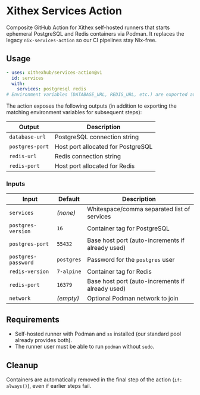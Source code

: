 # Xithex Services Action

Composite GitHub Action for Xithex self-hosted runners that starts ephemeral
PostgreSQL and Redis containers via Podman. It replaces the legacy
`nix-services-action` so our CI pipelines stay Nix-free.

## Usage

```yaml
- uses: xithexhub/services-action@v1
  id: services
  with:
    services: postgresql redis
# Environment variables (DATABASE_URL, REDIS_URL, etc.) are exported automatically.
```

The action exposes the following outputs (in addition to exporting the matching
environment variables for subsequent steps):

| Output            | Description                               |
| ----------------- | ----------------------------------------- |
| `database-url`    | PostgreSQL connection string              |
| `postgres-port`   | Host port allocated for PostgreSQL        |
| `redis-url`       | Redis connection string                   |
| `redis-port`      | Host port allocated for Redis             |

### Inputs

| Input               | Default   | Description                                      |
| ------------------- | --------- | ------------------------------------------------ |
| `services`          | _(none)_  | Whitespace/comma separated list of services      |
| `postgres-version`  | `16`      | Container tag for PostgreSQL                     |
| `postgres-port`     | `55432`   | Base host port (auto-increments if already used) |
| `postgres-password` | `postgres`| Password for the `postgres` user                 |
| `redis-version`     | `7-alpine`| Container tag for Redis                          |
| `redis-port`        | `16379`   | Base host port (auto-increments if already used) |
| `network`           | _(empty)_ | Optional Podman network to join                  |

## Requirements

- Self-hosted runner with Podman and `ss` installed (our standard pool already
  provides both).
- The runner user must be able to run `podman` without `sudo`.

## Cleanup

Containers are automatically removed in the final step of the action (`if:
always()`), even if earlier steps fail.
